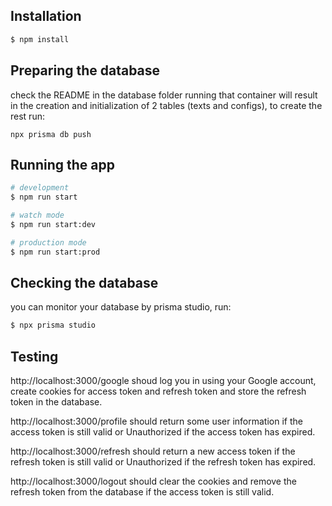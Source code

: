 
## Installation

```bash
$ npm install
```

## Preparing the database
check the README in the database folder
running that container will result in the creation and initialization of 2 tables (texts and configs), to create the rest run:
``` 
npx prisma db push
```

## Running the app

```bash
# development
$ npm run start

# watch mode
$ npm run start:dev

# production mode
$ npm run start:prod
```
## Checking the database
you can monitor your database by prisma studio, run:
```bash
$ npx prisma studio
```
## Testing

http://localhost:3000/google shoud log you in using your Google account, create cookies for access token and refresh token and store the refresh token in the database.

http://localhost:3000/profile should return some user information if the access token is still valid or Unauthorized if the access token has expired.

http://localhost:3000/refresh should return a new access token if the refresh token is still valid or Unauthorized if the refresh token has expired.

http://localhost:3000/logout should clear the cookies and remove the refresh token from the database if the access token is still valid.